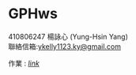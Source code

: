 # GPHws

<body>
<div id="info">
410806247 楊詠心 (Yung-Hsin Yang)<br>
聯絡信箱:<a href="mailto:ykelly1123.ky@gmail.com">ykelly1123.ky@gmail.com</a>
</div>
</body>

作業 : *[link](https://ykelly891123.github.io/CPhws/)*
